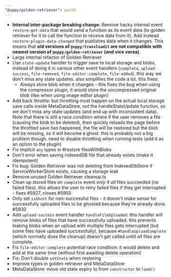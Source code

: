```yaml
---
"@uppy/golden-retriever": patch
---
```


- **Internal inter-package breaking change:** Remove hacky internal event `restore:get-data` that would send a function as its event data (to golden retriever for it to call the function to receive data from it). Add instead `restore:plugin-data-changed` that publishes data when it changes. This means that **old versions of `@uppy/transloadit` are not compatible with newest version of `@uppy/golden-retriever` (and vice versa)**.
- Large internal refactor of Golden Retriever
- Use `state-update` handler to trigger save to local storage and blobs, instead of doing it in various other event handlers (`complete`, `upload-success`, `file-removed`, `file-editor:complete`, `file-added`). this way we don't miss any state updates. also simplifies the code a lot. this fixes:
  - Always store blob when it changes - this fixes the bug when using the compressor plugin, it would store the uncompressed original blob (like when using image editor plugin)
- Add back throttle: but throttling must happen on the actual local storage save calls inside MetaDataStore, *not* the handleStateUpdate function, so we don't miss any state updates (and end up with inconsistent data). Note that there is still a race condition where if the user removes a file (causing the blob to be deleted), then quickly reloads the page before the throttled save has happened, the file will be restored but the blob will be missing, so it will become a ghost. this is probably not a big problem though. need to disable throttling when running tests (add it as an option to the plugin)
- Fix implicit `any` types in #restore filesWithBlobs
- Don't error when saving indexedDB file that already exists (make it idempotent)
- Fix bug: Golden Retriever was not deleting from IndexedDbStore if ServiceWorkerStore exists, causing a storage leak
- Remove unused Golden Retriever cleanup.ts
- Clean up stored files on `complete` event *only* if *all* files succeeded (no failed files). this allows the user to retry failed files if they get interrupted - fixes #5927, closes #5955
- Only set `isGhost` for non-successful files - it doesn't make sense for successfully uploaded files to be ghosted because they're already done. #5930
- Add `upload-success` event handler `handleFileUploaded`: this handler will remove blobs of files that have successfully uploaded. this prevents leaking blobs when an upload with multiple files gets interrupted (but some files have uploaded successfully), because `#handleUploadComplete` (which normally does the cleanup) doesn't get called untill *all* files are complete.
- Fix `file-editor:complete` potential race condition: it would delete and add at the same time (without first awaiting delete operation)
- Fix: Don't double `setState` when restoring
- Improve types in golden retriever and MetaDataStore
- MetaDataStore: move old state expiry to from `constructor` to `load()`
